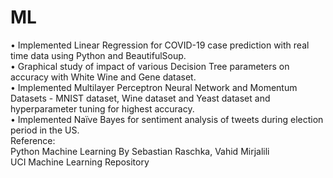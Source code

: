 # ML
•	Implemented Linear Regression for COVID-19 case prediction with real time data using Python and BeautifulSoup.  
•	Graphical study of impact of various Decision Tree parameters on accuracy with White Wine and Gene dataset.  
•	Implemented Multilayer Perceptron Neural Network and Momentum Datasets - MNIST dataset, Wine dataset and Yeast dataset and hyperparameter tuning for highest accuracy.  
•	Implemented Naïve Bayes for sentiment analysis of tweets during election period in the US.  
Reference:  
Python Machine Learning By Sebastian Raschka, Vahid Mirjalili  
UCI Machine Learning Repository  
